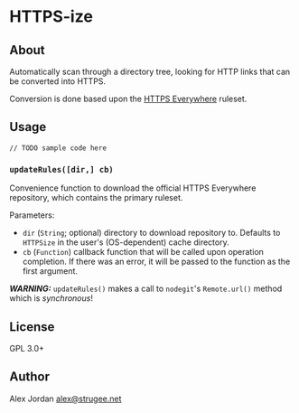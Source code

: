 # HTTPS-ize

## About

Automatically scan through a directory tree, looking for HTTP links that can be converted into HTTPS.

Conversion is done based upon the [HTTPS Everywhere][1] ruleset.

## Usage

```
// TODO sample code here
```

### `updateRules([dir,] cb)`

Convenience function to download the official HTTPS Everywhere repository, which contains the primary ruleset.

Parameters:

* `dir` (`String`; optional) directory to download repository to. Defaults to `HTTPSize` in the user's (OS-dependent) cache directory.
* `cb` (`Function`) callback function that will be called upon operation completion. If there was an error, it will be passed to the function as the first argument.

_**WARNING:**_ `updateRules()` makes a call to `nodegit`'s `Remote.url()` method which is _synchronous_!

## License

GPL 3.0+

## Author

Alex Jordan <alex@strugee.net>

 [1]: https://github.com/EFForg/HTTPS-Everywhere
